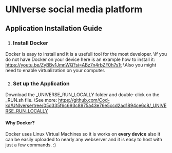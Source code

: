 # UNIverse social media platform

## Application Installation Guide
1. ### Install Docker
Docker is easy to install and it is a usefull tool for the most developer.
\If you do not have Docker on your device here is an example how to install it: https://youtu.be/ZyBBv1JmnWQ?si=ABz7n4rbZF0h7s1t
\Also you might need to enable virtualization on your computer.

2. ### Set up the Application
Download the _UNIVERSE_RUN_LOCALLY folder and double-click on the _RUN.sh file.
\See more: https://github.com/Cod-kd/UNIverse/tree/05d335f6c693c8975a43e76e5ccd2ad1894ce6c8/_UNIVERSE_RUN_LOCALLY

#### Why Docker?
Docker uses Linux Virtual Machines so it is works on **every device** also it can be easily uploaded to nearly any webserver and it is easy to host with just a few commands. :)
